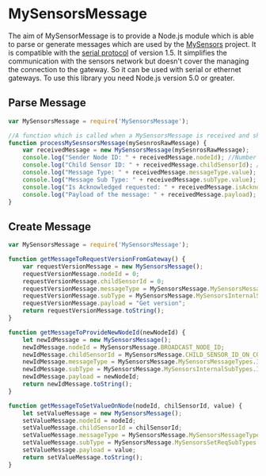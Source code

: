 # MySensorsMessage
The aim of MySensorMessage is to provide a Node.js module which is able to parse or generate messages which are used by the [MySensors](http://www.mysensors.org/) project. It is compatible with the [serial protocol](http://www.mysensors.org/download/serial_api_15) of version 1.5. It simplifies the communication with the sensors network but doesn't cover the managing the connection to the gateway. So it can be used with serial or ethernet gateways. To use this library you need Node.js version 5.0 or greater.


## Parse Message
```js
var MySensorsMessage = require('MySensorsMessage');

//A function which is called when a MySensorsMessage is received and shall be processed
function processMySesnsorsMessage(mySesnrosRawMessage) {
    var receivedMessage = new MySensorsMessage(mySesnrosRawMessage);
    console.log("Sender Node ID: " + receivedMessage.nodeId); //Number
    console.log("Child Sensor ID: " + receivedMessage.childSensorId); //Number
    console.log("Message Type: " + receivedMessage.messageType.value); //ENUM which provides the attributes ".value", ".id", ".comment"
    console.log("Message Sub Type: " + receivedMessage.subType.value); //ENUM which provides the attributes ".value", ".id", ".comment"
    console.log("Is Acknowledged requested: " + receivedMessage.isAcknowledged); //boolean
    console.log("Payload of the message: " + receivedMessage.payload); //string
}
```

## Create Message
```js
var MySensorsMessage = require('MySensorsMessage');

function getMessageToRequestVersionFromGateway() {
    var requestVersionMessage = new MySensorsMessage();
    requestVersionMessage.nodeId = 0;
    requestVersionMessage.childSensorId = 0;
    requestVersionMessage.messageType = MySensorsMessage.MySensorsMessageTypes.INTERNAL;
    requestVersionMessage.subType = MySensorsMessage.MySensorsInternalSubTypes.I_VERSION;
    requestVersionMessage.payload = "Get version";
    return requestVersionMessage.toString();
}

function getMessageToProvideNewNodeId(newNodeId) {
    let newIdMessage = new MySensorsMessage();
	newIdMessage.nodeId = MySensorsMessage.BROADCAST_NODE_ID;
	newIdMessage.childSensorId = MySensorsMessage.CHILD_SENSOR_ID_ON_CONFIG;
	newIdMessage.messageType = MySensorsMessage.MySensorsMessageTypes.INTERNAL;
	newIdMessage.subType = MySensorsMessage.MySensorsInternalSubTypes.I_ID_RESPONSE;
	newIdMessage.payload = newNodeId;
	return newIdMessage.toString();
}

function getMessageToSetValueOnNode(nodeId, chilSensorId, value) {
    let setValueMessage = new MySensorsMessage();
    setValueMessage.nodeId = nodeId;
    setValueMessage.childSensorId = chilSensorId;
    setValueMessage.messageType = MySensorsMessage.MySensorsMessageTypes.SET;
    setValueMessage.subType = MySensorsMessage.MySensorsSetReqSubTypes.V_VAR1;
    setValueMessage.payload = value;
    return setValueMessage.toString();
}
    
```